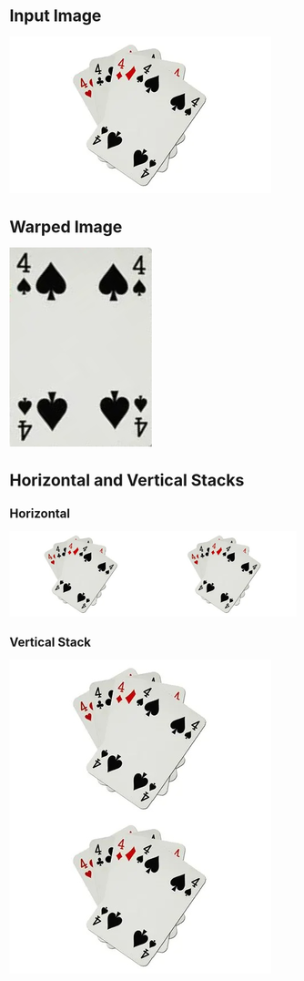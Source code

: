 # Input Image
![Input Image](https://github.com/krsamir/Open-CV/blob/master/Output%20Images/cards.webp)
# Warped Image
![Output Image](https://github.com/krsamir/Open-CV/blob/master/Output%20Images/warpedImage.jpeg)
# Horizontal and Vertical Stacks
## Horizontal
![Horizontal stack](https://github.com/krsamir/Open-CV/blob/master/Output%20Images/Horizontal%20Image.jpeg)
## Vertical Stack
![Vertical stack](https://github.com/krsamir/Open-CV/blob/master/Output%20Images/Vertical%20Image.jpeg)
